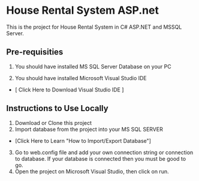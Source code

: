 # House Rental System ASP.net
This is the project for House Rental System in C# ASP.NET and MSSQL Server.



## Pre-requisities

1. You should have installed MS SQL Server Database on your PC

2. You should have installed Microsoft Visual Studio IDE
- [ Click Here to Download Visual Studio IDE ]
## Instructions to Use Locally
1. Download or Clone this project
2. Import database from the project into your MS SQL SERVER
- [Click Here to Learn "How to Import/Export Database"]
3. Go to web.config file and add your own connection string or connection to database.
If your database is connected then you must be good to go.
4. Open the project on Microsoft Visual Studio, then click on run.

